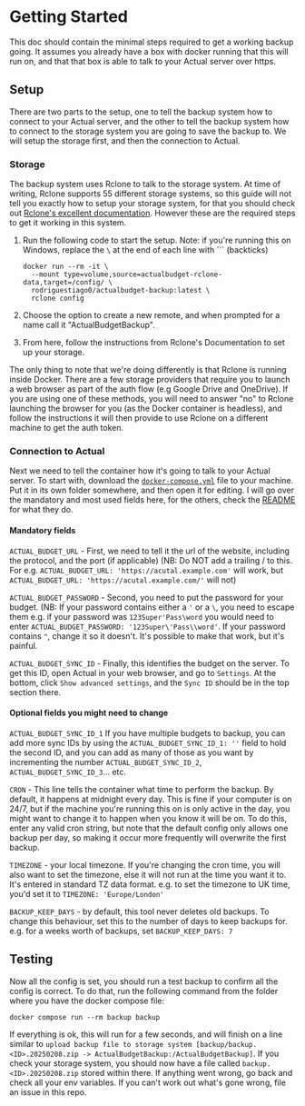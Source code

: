 # Getting Started

This doc should contain the minimal steps required to get a working backup going. It assumes you already have a box with docker running that this will run on, and that that box is able to talk to your Actual server over https.

## Setup

There are two parts to the setup, one to tell the backup system how to connect to your Actual server, and the other to tell the backup system how to connect to the storage system you are going to save the backup to. We will setup the storage first, and then the connection to Actual.

### Storage

The backup system uses Rclone to talk to the storage system. At time of writing, Rclone supports 55 different storage systems, so this guide will not tell you exactly how to setup your storage system, for that you should check out [Rclone's excellent documentation](https://rclone.org/docs/). However these are the required steps to get it working in this system.

1. Run the following code to start the setup. Note: if you're running this on Windows, replace the `\` at the end of each line with `\`` (backticks)

   ```shell
   docker run --rm -it \
     --mount type=volume,source=actualbudget-rclone-data,target=/config/ \
     rodriguestiago0/actualbudget-backup:latest \
     rclone config
   ```

2. Choose the option to create a new remote, and when prompted for a name call it "ActualBudgetBackup".
3. From here, follow the instructions from Rclone's Documentation to set up your storage.

The only thing to note that we're doing differently is that Rclone is running inside Docker. There are a few storage providers that require you to launch a web browser as part of the auth flow (e.g Google Drive and OneDrive). If you are using one of these methods, you will need to answer "no" to Rclone launching the browser for you (as the Docker container is headless), and follow the instructions it will then provide to use Rclone on a different machine to get the auth token.

### Connection to Actual

Next we need to tell the container how it's going to talk to your Actual server. To start with, download the [`docker-compose.yml`](/docker-compose.yml?raw=1) file to your machine. Put it in its own folder somewhere, and then open it for editing. I will go over the mandatory and most used fields here, for the others, check the [README](/README) for what they do.

#### Mandatory fields

`ACTUAL_BUDGET_URL` - First, we need to tell it the url of the website, including the protocol, and the port (if applicable) (NB: Do NOT add a trailing / to this. For e.g. `ACTUAL_BUDGET_URL: 'https://acutal.example.com'` will work, but `ACTUAL_BUDGET_URL: 'https://acutal.example.com/'` will not)

`ACTUAL_BUDGET_PASSWORD` - Second, you need to put the password for your budget. (NB: If your password contains either a `'` or a `\`, you need to escape them e.g. if your password was `123Super'Pass\word` you would need to enter `ACTUAL_BUDGET_PASSWORD: '123Super\'Pass\\word'`. If your password contains `"`, change it so it doesn't. It's possible to make that work, but it's painful.

`ACTUAL_BUDGET_SYNC_ID` - Finally, this identifies the budget on the server. To get this ID, open Actual in your web browser, and go to `Settings`. At the bottom, click `Show advanced settings`, and the `Sync ID` should be in the top section there.

#### Optional fields you might need to change

`ACTUAL_BUDGET_SYNC_ID_1` If you have multiple budgets to backup, you can add more sync IDs by using the `ACTUAL_BUDGET_SYNC_ID_1: ''` field to hold the second ID, and you can add as many of those as you want by incrementing the number `ACTUAL_BUDGET_SYNC_ID_2`, `ACTUAL_BUDGET_SYNC_ID_3`... etc.

`CRON` - This line tells the container what time to perform the backup. By default, it happens at midnight every day. This is fine if your computer is on 24/7, but if the machine you're running this on is only active in the day, you might want to change it to happen when you know it will be on. To do this, enter any valid cron string, but note that the default config only allows one backup per day, so making it occur more frequently will overwrite the first backup.

`TIMEZONE` - your local timezone. If you're changing the cron time, you will also want to set the timezone, else it will not run at the time you want it to. It's entered in standard TZ data format. e.g. to set the timezone to UK time, you'd set it to `TIMEZONE: 'Europe/London'`

`BACKUP_KEEP_DAYS` - by default, this tool never deletes old backups. To change this behaviour, set this to the number of days to keep backups for. e.g. for a weeks worth of backups, set `BACKUP_KEEP_DAYS: 7`

## Testing

Now all the config is set, you should run a test backup to confirm all the config is correct. To do that, run the following command from the folder where you have the docker compose file:

```shell
docker compose run --rm backup backup
```

If everything is ok, this will run for a few seconds, and will finish on a line similar to `upload backup file to storage system [backup/backup.<ID>.20250208.zip -> ActualBudgetBackup:/ActualBudgetBackup]`. If you check your storage system, you should now have a file called `backup.<ID>.20250208.zip` stored within there. If anything went wrong, go back and check all your env variables. If you can't work out what's gone wrong, file an issue in this repo.
